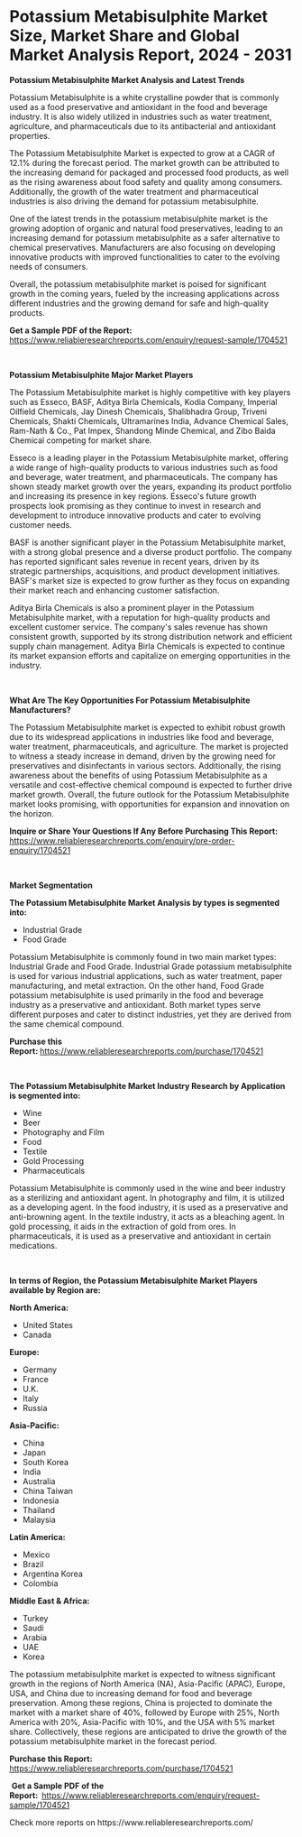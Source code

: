 <p><h1>Potassium Metabisulphite Market Size, Market Share and Global Market Analysis Report, 2024 - 2031</h1></p><p><strong>Potassium Metabisulphite Market Analysis and Latest Trends</strong></p>
<p><p>Potassium Metabisulphite is a white crystalline powder that is commonly used as a food preservative and antioxidant in the food and beverage industry. It is also widely utilized in industries such as water treatment, agriculture, and pharmaceuticals due to its antibacterial and antioxidant properties.</p><p>The Potassium Metabisulphite Market is expected to grow at a CAGR of 12.1% during the forecast period. The market growth can be attributed to the increasing demand for packaged and processed food products, as well as the rising awareness about food safety and quality among consumers. Additionally, the growth of the water treatment and pharmaceutical industries is also driving the demand for potassium metabisulphite.</p><p>One of the latest trends in the potassium metabisulphite market is the growing adoption of organic and natural food preservatives, leading to an increasing demand for potassium metabisulphite as a safer alternative to chemical preservatives. Manufacturers are also focusing on developing innovative products with improved functionalities to cater to the evolving needs of consumers.</p><p>Overall, the potassium metabisulphite market is poised for significant growth in the coming years, fueled by the increasing applications across different industries and the growing demand for safe and high-quality products.</p></p>
<p><strong>Get a Sample PDF of the Report:&nbsp;</strong> <a href="https://www.reliableresearchreports.com/enquiry/request-sample/1704521">https://www.reliableresearchreports.com/enquiry/request-sample/1704521</a></p>
<p>&nbsp;</p>
<p><strong>Potassium Metabisulphite Major Market Players</strong></p>
<p><p>The Potassium Metabisulphite market is highly competitive with key players such as Esseco, BASF, Aditya Birla Chemicals, Kodia Company, Imperial Oilfield Chemicals, Jay Dinesh Chemicals, Shalibhadra Group, Triveni Chemicals, Shakti Chemicals, Ultramarines India, Advance Chemical Sales, Ram-Nath & Co., Pat Impex, Shandong Minde Chemical, and Zibo Baida Chemical competing for market share.</p><p>Esseco is a leading player in the Potassium Metabisulphite market, offering a wide range of high-quality products to various industries such as food and beverage, water treatment, and pharmaceuticals. The company has shown steady market growth over the years, expanding its product portfolio and increasing its presence in key regions. Esseco's future growth prospects look promising as they continue to invest in research and development to introduce innovative products and cater to evolving customer needs.</p><p>BASF is another significant player in the Potassium Metabisulphite market, with a strong global presence and a diverse product portfolio. The company has reported significant sales revenue in recent years, driven by its strategic partnerships, acquisitions, and product development initiatives. BASF's market size is expected to grow further as they focus on expanding their market reach and enhancing customer satisfaction.</p><p>Aditya Birla Chemicals is also a prominent player in the Potassium Metabisulphite market, with a reputation for high-quality products and excellent customer service. The company's sales revenue has shown consistent growth, supported by its strong distribution network and efficient supply chain management. Aditya Birla Chemicals is expected to continue its market expansion efforts and capitalize on emerging opportunities in the industry.</p></p>
<p>&nbsp;</p>
<p><strong>What Are The Key Opportunities For Potassium Metabisulphite Manufacturers?</strong></p>
<p><p>The Potassium Metabisulphite market is expected to exhibit robust growth due to its widespread applications in industries like food and beverage, water treatment, pharmaceuticals, and agriculture. The market is projected to witness a steady increase in demand, driven by the growing need for preservatives and disinfectants in various sectors. Additionally, the rising awareness about the benefits of using Potassium Metabisulphite as a versatile and cost-effective chemical compound is expected to further drive market growth. Overall, the future outlook for the Potassium Metabisulphite market looks promising, with opportunities for expansion and innovation on the horizon.</p></p>
<p><strong>Inquire or Share Your Questions If Any Before Purchasing This Report:</strong> <a href="https://www.reliableresearchreports.com/enquiry/pre-order-enquiry/1704521">https://www.reliableresearchreports.com/enquiry/pre-order-enquiry/1704521</a></p>
<p>&nbsp;</p>
<p><strong>Market Segmentation</strong></p>
<p><strong>The Potassium Metabisulphite Market Analysis by types is segmented into:</strong></p>
<p><ul><li>Industrial Grade</li><li>Food Grade</li></ul></p>
<p><p>Potassium Metabisulphite is commonly found in two main market types: Industrial Grade and Food Grade. Industrial Grade potassium metabisulphite is used for various industrial applications, such as water treatment, paper manufacturing, and metal extraction. On the other hand, Food Grade potassium metabisulphite is used primarily in the food and beverage industry as a preservative and antioxidant. Both market types serve different purposes and cater to distinct industries, yet they are derived from the same chemical compound.</p></p>
<p><strong>Purchase this Report:&nbsp;</strong><a href="https://www.reliableresearchreports.com/purchase/1704521">https://www.reliableresearchreports.com/purchase/1704521</a></p>
<p>&nbsp;</p>
<p><strong>The Potassium Metabisulphite Market Industry Research by Application is segmented into:</strong></p>
<p><ul><li>Wine</li><li>Beer</li><li>Photography and Film</li><li>Food</li><li>Textile</li><li>Gold Processing</li><li>Pharmaceuticals</li></ul></p>
<p><p>Potassium Metabisulphite is commonly used in the wine and beer industry as a sterilizing and antioxidant agent. In photography and film, it is utilized as a developing agent. In the food industry, it is used as a preservative and anti-browning agent. In the textile industry, it acts as a bleaching agent. In gold processing, it aids in the extraction of gold from ores. In pharmaceuticals, it is used as a preservative and antioxidant in certain medications.</p></p>
<p>&nbsp;</p>
<p><strong>In terms of Region, the Potassium Metabisulphite Market Players available by Region are:</strong></p>
<p>
    <p> <strong> North America: </strong>
        <ul>
            <li>United States</li>
            <li>Canada</li>
        </ul>
        </p> 
    <p> <strong> Europe: </strong>
        <ul>
            <li>Germany</li>
            <li>France</li>
            <li>U.K.</li>
            <li>Italy</li>
            <li>Russia</li>
        </ul>
        </p> 
    <p> <strong> Asia-Pacific: </strong>
        <ul>
            <li>China</li>
            <li>Japan</li>
            <li>South Korea</li>
            <li>India</li>
            <li>Australia</li>
            <li>China Taiwan</li>
            <li>Indonesia</li>
            <li>Thailand</li>
            <li>Malaysia</li>
        </ul>
        </p> 
    <p> <strong> Latin America: </strong>
        <ul>
            <li>Mexico</li>
            <li>Brazil</li>
            <li>Argentina Korea</li>
            <li>Colombia</li>
        </ul>
        </p> 
    <p> <strong> Middle East & Africa: </strong>
        <ul>
            <li>Turkey</li>
            <li>Saudi</li>
            <li>Arabia</li>
            <li>UAE</li>
            <li>Korea</li>
        </ul>
    </p>
    </p>
<p><p>The potassium metabisulphite market is expected to witness significant growth in the regions of North America (NA), Asia-Pacific (APAC), Europe, USA, and China due to increasing demand for food and beverage preservation. Among these regions, China is projected to dominate the market with a market share of 40%, followed by Europe with 25%, North America with 20%, Asia-Pacific with 10%, and the USA with 5% market share. Collectively, these regions are anticipated to drive the growth of the potassium metabisulphite market in the forecast period.</p></p>
<p><strong>Purchase this Report: </strong><a href="https://www.reliableresearchreports.com/purchase/1704521">https://www.reliableresearchreports.com/purchase/1704521</a></p>
<p>&nbsp;<strong>Get a Sample PDF of the Report:&nbsp;&nbsp;</strong><a href="https://www.reliableresearchreports.com/enquiry/request-sample/1704521">https://www.reliableresearchreports.com/enquiry/request-sample/1704521</a></p>
<p><strong></strong></p>
<p>Check more reports on https://www.reliableresearchreports.com/</p>